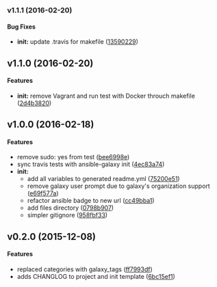 <a name="v1.1.1"></a>
### v1.1.1 (2016-02-20)


#### Bug Fixes

* **init:**  update .travis for makefile ([13590229](https://github.com/weareinteractive/gem-ansible-role/commit/13590229073b4c2bca30ea789c772b8366bcf7d4))



<a name="v1.1.0"></a>
## v1.1.0 (2016-02-20)


#### Features

* **init:**  remove Vagrant and run test with Docker throuch makefile ([2d4b3820](https://github.com/weareinteractive/gem-ansible-role/commit/2d4b3820beb50fa8a5edafb39bdaa036eb721cc3))



<a name="v1.0.0"></a>
## v1.0.0 (2016-02-18)


#### Features

*   remove sudo: yes from test ([bee6998e](https://github.com/weareinteractive/gem-ansible-role/commit/bee6998e061770d22a3308e060a3bb5e20294bcc))
*   sync travis tests with ansible-galaxy init ([4ec83a74](https://github.com/weareinteractive/gem-ansible-role/commit/4ec83a741909d0073fbf99d21e99e8a5ed670292))
* **init:**
  *  add all variables to generated readme.yml ([75200e51](https://github.com/weareinteractive/gem-ansible-role/commit/75200e5132c17501875a9653a0ea37711715a456))
  *  remove galaxy user prompt due to galaxy's organization support ([e69f577a](https://github.com/weareinteractive/gem-ansible-role/commit/e69f577ad16355b3dbae86c560daa43ca230dc44))
  *  refactor ansible badge to new url ([cc49bba1](https://github.com/weareinteractive/gem-ansible-role/commit/cc49bba1a4c1f7729b33799e908b2dfdc7bf2f81))
  *  add files directory ([0798b907](https://github.com/weareinteractive/gem-ansible-role/commit/0798b907393ae38622b04703c3a62bd6cdf1d357))
  *  simpler gitignore ([958fbf33](https://github.com/weareinteractive/gem-ansible-role/commit/958fbf33c6dac82902d736c3b9c6fedc0fa84b5c))



<a name="v0.2.0"></a>
## v0.2.0 (2015-12-08)


#### Features

*   replaced categories with galaxy_tags ([ff7993df](https://github.com/weareinteractive/gem-ansible-role/commit/ff7993df8e96a3f03bb245e614b3793a2dcf795f))
*   adds CHANGLOG to project and init template ([6bc15ef1](https://github.com/weareinteractive/gem-ansible-role/commit/6bc15ef1710bca3fee645b00e28863f57982f570))



